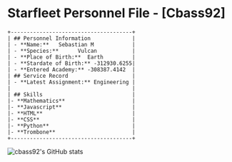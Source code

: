 # Starfleet Personnel File - [Cbass92]
    +--------------------------------------+
    | ## Personnel Information             |
    | - **Name:**   Sebastian M            |
    | - **Species:**      Vulcan           |
    | - **Place of Birth:**  Earth         |
    | - **Stardate of Birth:** -312930.6255|
    | - **Entered Academy:** -308387.4142  |
    | ## Service Record                    |
    | - **Latest Assignment:** Engineering |
    |                                      |
    | ## Skills                            |
    |- **Mathematics**                     |
    |- **Javascript**                      |
    |- **HTML**                            |
    |- **CSS**                             |
    |- **Python**                          |
    |- **Trombone**                        |
    +--------------------------------------+
![cbass92's GitHub stats](https://github-readme-stats.vercel.app/api?username=sebastian-92&theme=tokyonight&show_icons=true)
